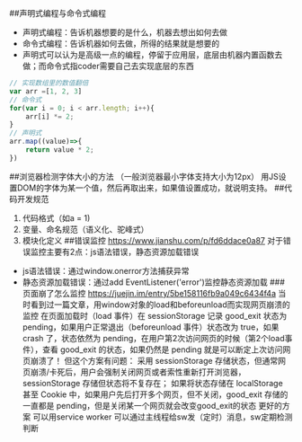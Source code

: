 ##声明式编程与命令式编程
- 声明式编程：告诉机器想要的是什么，机器去想出如何去做
- 命令式编程：告诉机器如何去做，所得的结果就是想要的
- 声明式可以认为是高级一点的编程，停留于应用层，底层由机器内置函数去做；而命令式指coder需要自己去实现底层的东西
```js
// 实现数组里的数值翻倍
var arr =[1, 2, 3]
// 命令式
for(var i = 0; i < arr.length; i++){
	arr[i] *= 2;
}
// 声明式
arr.map((value)=>{
	return value * 2;
})
```

##浏览器检测字体大小的方法
（一般浏览器最小字体支持大小为12px）
用JS设置DOM的字体为某一个值，然后再取出来，如果值设置成功，就说明支持。
##代码开发规范
1. 代码格式（如a = 1)
2. 变量、命名规范（语义化、驼峰式）
3. 模块化定义
##错误监控
https://www.jianshu.com/p/fd6ddace0a87
对于错误监控主要有2点：js语法错误，静态资源加载错误
- js语法错误：通过window.onerror方法捕获异常
- 静态资源加载错误：通过add EventListener('error')监控静态资源加载
###页面崩了怎么监控
https://juejin.im/entry/5be158116fb9a049c6434f4a
当时看到过一篇文章，用window对象的load和beforeunload而实现网页崩溃的监控
在页面加载时（load 事件）在 sessionStorage 记录 good_exit 状态为 pending，如果用户正常退出（beforeunload 事件）状态改为 true，如果 crash 了，状态依然为 pending，在用户第2次访问网页的时候（第2个load事件），查看 good_exit 的状态，如果仍然是 pending 就是可以断定上次访问网页崩溃了！
但这个方案有问题：
采用 sessionStorage 存储状态，但通常网页崩溃/卡死后，用户会强制关闭网页或者索性重新打开浏览器，sessionStorage 存储但状态将不复存在；
如果将状态存储在 localStorage 甚至 Cookie 中，如果用户先后打开多个网页，但不关闭，good_exit 存储的一直都是 pending，但是关闭某一个网页就会改变good_exit的状态
更好的方案
可以用service worker
可以通过主线程给sw发（定时）消息，sw定期检测判断